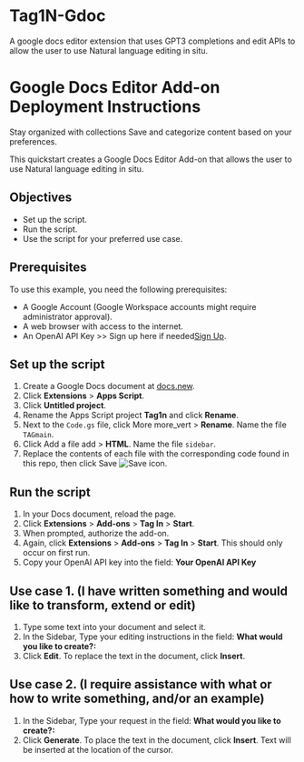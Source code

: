 # Tag1N-Gdoc
A google docs editor extension that uses GPT3 completions and edit APIs to allow the user to use Natural language editing in situ.

Google Docs Editor Add-on Deployment Instructions
====================================

Stay organized with collections Save and categorize content based on your preferences.

This quickstart creates a Google Docs Editor Add-on that allows the user to use Natural language editing in situ.

Objectives
----------

*   Set up the script.
*   Run the script.
*   Use the script for your preferred use case.

Prerequisites
-------------

To use this example, you need the following prerequisites:

*   A Google Account (Google Workspace accounts might require administrator approval).
*   A web browser with access to the internet.
*   An OpenAI API Key >> Sign up here if needed[Sign Up](https://beta.openai.com/signup).

Set up the script
-----------------

1.  Create a Google Docs document at [docs.new](https://docs.google.com/document/create).
2.  Click **Extensions** \> **Apps Script**.
3.  Click **Untitled project**.
4.  Rename the Apps Script project **Tag1n** and click **Rename**.
5.  Next to the `Code.gs` file, click More more\_vert \> **Rename**. Name the file `TAGmain`.
6.  Click Add a file add \> **HTML**. Name the file `sidebar`.
7.  Replace the contents of each file with the corresponding code found in this repo, then click Save ![Save icon](https://fonts.gstatic.com/s/i/short-term/release/googlesymbols/save/default/24px.svg).

Run the script
--------------

1.  In your Docs document, reload the page.
2.  Click **Extensions** \> **Add-ons** \> **Tag In** \> **Start**.
3.  When prompted, authorize the add-on.
4.  Again, click **Extensions** \> **Add-ons** \> **Tag In** \> **Start**.  This should only occur on first run.
5.  Copy your OpenAI API key into the field: **Your OpenAI API Key**

Use case 1. (I have written something and would like to transform, extend or edit)
--------------

1.  Type some text into your document and select it.
2.  In the Sidebar, Type your editing instructions in the field: **What would you like to create?:**
3.  Click **Edit**. To replace the text in the document, click **Insert**.

Use case 2. (I require assistance with what or how to write something, and/or an example)
--------------

1.  In the Sidebar, Type your request in the field: **What would you like to create?:**
2.  Click **Generate**. To place the text in the document, click **Insert**. Text will be inserted at the location of the cursor.
